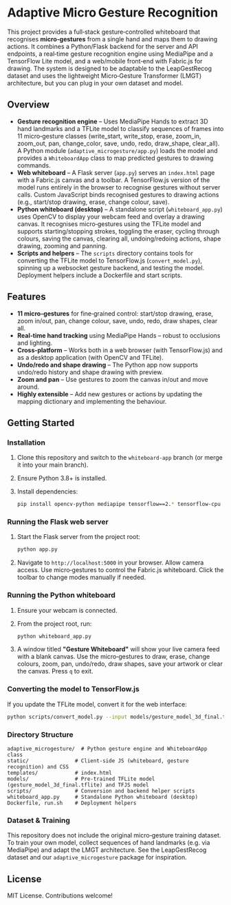# Adaptive Micro Gesture Recognition

This project provides a full‑stack gesture‑controlled whiteboard that recognises **micro‑gestures** from a single hand and maps them to drawing actions.  It combines a Python/Flask backend for the server and API endpoints, a real‑time gesture recognition engine using MediaPipe and a TensorFlow Lite model, and a web/mobile front‑end with Fabric.js for drawing.  The system is designed to be adaptable to the LeapGestRecog dataset and uses the lightweight Micro‑Gesture Transformer (LMGT) architecture, but you can plug in your own dataset and model.

## Overview

- **Gesture recognition engine** – Uses MediaPipe Hands to extract 3D hand landmarks and a TFLite model to classify sequences of frames into 11 micro‑gesture classes (write_start, write_stop, erase, zoom_in, zoom_out, pan, change_color, save, undo, redo, draw_shape, clear_all).  A Python module (`adaptive_microgesture/app.py`) loads the model and provides a `WhiteboardApp` class to map predicted gestures to drawing commands.
- **Web whiteboard** – A Flask server (`app.py`) serves an `index.html` page with a Fabric.js canvas and a toolbar.  A TensorFlow.js version of the model runs entirely in the browser to recognise gestures without server calls.  Custom JavaScript binds recognised gestures to drawing actions (e.g., start/stop drawing, erase, change colour, save).
- **Python whiteboard (desktop)** – A standalone script (`whiteboard_app.py`) uses OpenCV to display your webcam feed and overlay a drawing canvas.  It recognises micro‑gestures using the TFLite model and supports starting/stopping strokes, toggling the eraser, cycling through colours, saving the canvas, clearing all, undoing/redoing actions, shape drawing, zooming and panning.
- **Scripts and helpers** – The `scripts` directory contains tools for converting the TFLite model to TensorFlow.js (`convert_model.py`), spinning up a websocket gesture backend, and testing the model.  Deployment helpers include a Dockerfile and start scripts.

## Features

- **11 micro‑gestures** for fine‑grained control: start/stop drawing, erase, zoom in/out, pan, change colour, save, undo, redo, draw shapes, clear all.
- **Real‑time hand tracking** using MediaPipe Hands – robust to occlusions and lighting.
- **Cross‑platform** – Works both in a web browser (with TensorFlow.js) and as a desktop application (with OpenCV and TFLite).
- **Undo/redo and shape drawing** – The Python app now supports undo/redo history and shape drawing with preview.
- **Zoom and pan** – Use gestures to zoom the canvas in/out and move around.
- **Highly extensible** – Add new gestures or actions by updating the mapping dictionary and implementing the behaviour.

## Getting Started

### Installation

1. Clone this repository and switch to the `whiteboard-app` branch (or merge it into your main branch).
2. Ensure Python 3.8+ is installed.
3. Install dependencies:

   ```bash
   pip install opencv-python mediapipe tensorflow==2.* tensorflow-cpu
   ```

### Running the Flask web server

1. Start the Flask server from the project root:

   ```bash
   python app.py
   ```

2. Navigate to `http://localhost:5000` in your browser.  Allow camera access.  Use micro‑gestures to control the Fabric.js whiteboard.  Click the toolbar to change modes manually if needed.

### Running the Python whiteboard

1. Ensure your webcam is connected.
2. From the project root, run:

   ```bash
   python whiteboard_app.py
   ```

3. A window titled **"Gesture Whiteboard"** will show your live camera feed with a blank canvas.  Use the micro‑gestures to draw, erase, change colours, zoom, pan, undo/redo, draw shapes, save your artwork or clear the canvas.  Press `q` to exit.

### Converting the model to TensorFlow.js

If you update the TFLite model, convert it for the web interface:

```bash
python scripts/convert_model.py --input models/gesture_model_3d_final.tflite --output static/model
```

### Directory Structure

```
adaptive_microgesture/  # Python gesture engine and WhiteboardApp class
static/               # Client-side JS (whiteboard, gesture recognition) and CSS
templates/            # index.html
models/               # Pre-trained TFLite model (gesture_model_3d_final.tflite) and TFJS model
scripts/              # Conversion and backend helper scripts
whiteboard_app.py     # Standalone Python whiteboard (desktop)
Dockerfile, run.sh    # Deployment helpers
```

### Dataset & Training

This repository does not include the original micro‑gesture training dataset.  To train your own model, collect sequences of hand landmarks (e.g. via MediaPipe) and adapt the LMGT architecture.  See the LeapGestRecog dataset and our `adaptive_microgesture` package for inspiration.

## License

MIT License.  Contributions welcome!
